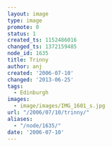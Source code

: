 ```yaml
---
layout: image
type: image
promote: 0
status: 1
created_ts: 1152486016
changed_ts: 1372159485
node_id: 1635
title: Trinny
author: anj
created: '2006-07-10'
changed: '2013-06-25'
tags:
  - Edinburgh
images:
  - image/images/IMG_1601_s.jpg
url: "/2006/07/10/trinny/"
aliases:
  - "/node/1635/"
date: '2006-07-10'
---
```


